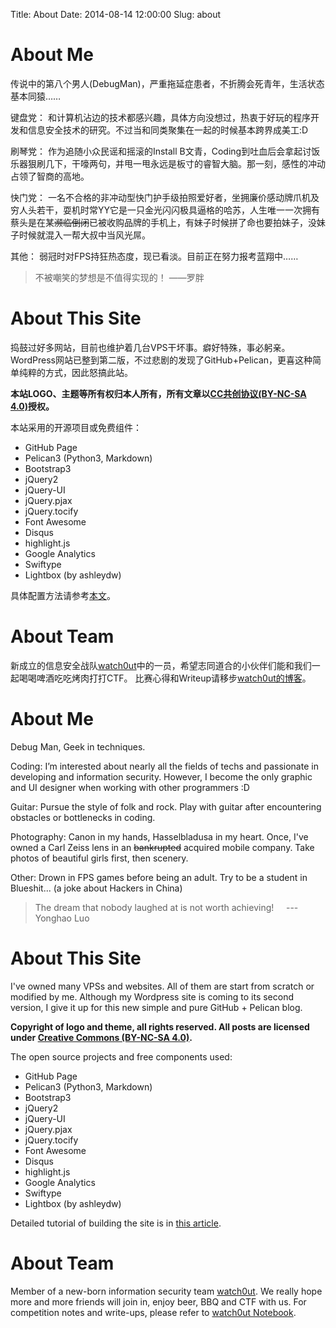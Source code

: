 Title: About
Date: 2014-08-14 12:00:00
Slug: about

<div markdown="1" id="lang-cn">

# About Me #
传说中的第八个男人(DebugMan)，严重拖延症患者，不折腾会死青年，生活状态基本同猿……

键盘党：
和计算机沾边的技术都感兴趣，具体方向没想过，热衷于好玩的程序开发和信息安全技术的研究。不过当和同类聚集在一起的时候基本跨界成美工:D

刷琴党：
作为追随小众民谣和摇滚的Install B文青，Coding到吐血后会拿起讨饭乐器狠刷几下，干嚎两句，并甩一甩永远是板寸的睿智大脑。那一刻，感性的冲动占领了智商的高地。

快门党：
一名不合格的非冲动型快门护手级拍照爱好者，坐拥廉价感动牌爪机及穷人头若干，耍机时常YY它是一只金光闪闪极具逼格的哈苏，人生唯一一次拥有蔡头是在某<del>濒临倒闭</del>已被收购品牌的手机上，有妹子时候拼了命也要拍妹子，没妹子时候就混入一帮大叔中当风光屌。

其他：
弱冠时对FPS持狂热态度，现已看淡。目前正在努力报考蓝翔中……

> 不被嘲笑的梦想是不值得实现的！ ——罗胖

# About This Site #
捣鼓过好多网站，目前也维护着几台VPS干坏事。癖好特殊，事必躬亲。WordPress网站已整到第二版，不过悲剧的发现了GitHub+Pelican，更喜这种简单纯粹的方式，因此怒搞此站。

**本站LOGO、主题等所有权归本人所有，所有文章以[CC共创协议(BY-NC-SA 4.0)](http://creativecommons.org/licenses/by-nc-sa/4.0/deed.zh)授权。**

本站采用的开源项目或免费组件：

- GitHub Page
- Pelican3 (Python3, Markdown)
- Bootstrap3
- jQuery2
- jQuery-UI
- jQuery.pjax
- jQuery.tocify
- Font Awesome
- Disqus
- highlight.js
- Google Analytics
- Swiftype
- Lightbox (by ashleydw)

具体配置方法请参考[本文](../posts/build-blog-on-github-by-pelican.html)。

# About Team #
新成立的信息安全战队[watch0ut](http://www.watch0ut.com)中的一员，希望志同道合的小伙伴们能和我们一起喝喝啤酒吃吃烤肉打打CTF。 比赛心得和Writeup请移步[watch0ut的博客](http://blog.watch0ut.com)。

</div>

<div markdown="1" id="lang-en" class="lang-section-hide">

# About Me #
Debug Man, Geek in techniques.

Coding:
I’m interested about nearly all the fields of techs and passionate in developing and information security. However, I become the only graphic and UI designer when working with other programmers :D

Guitar:
Pursue the style of folk and rock. Play with guitar after encountering obstacles or bottlenecks in coding.

Photography:
Canon in my hands, Hasselbladusa in my heart. Once, I've owned a Carl Zeiss lens in an <del>bankrupted</del> acquired mobile company. Take photos of beautiful girls first, then scenery.

Other:
Drown in FPS games before being an adult. Try to be a student in Blueshit... (a joke about Hackers in China)

> The dream that nobody laughed at is not worth achieving!&nbsp;&nbsp;&nbsp;&nbsp;&nbsp;---Yonghao Luo

# About This Site #
I've owned many VPSs and websites. All of them are start from scratch or modified by me. Although my Wordpress site is coming to its second version, I give it up for this new simple and pure GitHub + Pelican blog.

**Copyright of logo and theme, all rights reserved. All posts are licensed under [Creative Commons (BY-NC-SA 4.0)](http://creativecommons.org/licenses/by-nc-sa/4.0/).**

The open source projects and free components used:

- GitHub Page
- Pelican3 (Python3, Markdown)
- Bootstrap3
- jQuery2
- jQuery-UI
- jQuery.pjax
- jQuery.tocify
- Font Awesome
- Disqus
- highlight.js
- Google Analytics
- Swiftype
- Lightbox (by ashleydw)

Detailed tutorial of building the site is in [this article](../posts/build-blog-on-github-by-pelican.html).

# About Team #
Member of a new-born information security team [watch0ut](http://www.watch0ut.com). We really hope more and more friends will join in, enjoy beer, BBQ and CTF with us. For competition notes and write-ups, please refer to [watch0ut Notebook](http://blog.watch0ut.com).

</div>